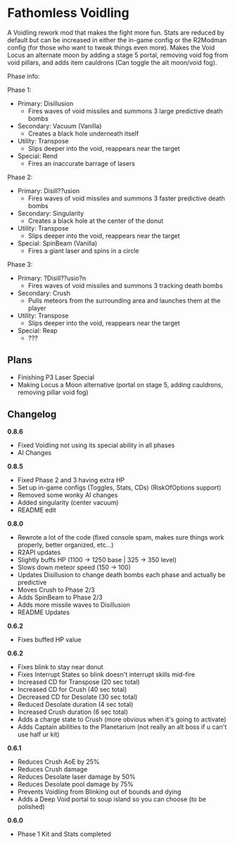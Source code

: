 # Fathomless Voidling

A Voidling rework mod that makes the fight more fun. Stats are reduced by default but can be increased in either the in-game config or the R2Modman config (for those who want to tweak things even more). Makes the Void Locus an alternate moon by adding a stage 5 portal, removing void fog from void pillars, and adds item cauldrons (Can toggle the alt moon/void fog).

Phase info:

Phase 1:

- Primary: Disillusion
  - Fires waves of void missiles and summons 3 large predictive death bombs
- Secondary: Vacuum (Vanilla)
  - Creates a black hole underneath itself
- Utility: Transpose
  - Slips deeper into the void, reappears near the target
- Special: Rend
  - Fires an inaccurate barrage of lasers

Phase 2:

- Primary: Disill??usion
  - Fires waves of void missiles and summons 3 faster predictive death bombs
- Secondary: Singularity
  - Creates a black hole at the center of the donut
- Utility: Transpose
  - Slips deeper into the void, reappears near the target
- Special: SpinBeam (Vanilla)
  - Fires a giant laser and spins in a circle

Phase 3:

- Primary: ?Disill??usio?n
  - Fires waves of void missiles and summons 3 tracking death bombs
- Secondary: Crush
  - Pulls meteors from the surrounding area and launches them at the player
- Utility: Transpose
  - Slips deeper into the void, reappears near the target
- Special: Reap
  - ???

## Plans

- Finishing P3 Laser Special
- Making Locus a Moon alternative (portal on stage 5, adding cauldrons, removing pillar void fog)

## Changelog

**0.8.6**

- Fixed Voidling not using its special ability in all phases
- AI Changes

**0.8.5**

- Fixed Phase 2 and 3 having extra HP
- Set up in-game configs (Toggles, Stats, CDs) (RiskOfOptions support)
- Removed some wonky AI changes
- Added singularity (center vacuum)
- README edit

**0.8.0**

- Rewrote a lot of the code (fixed console spam, makes sure things work properly, better organized, etc...)
- R2API updates
- Slightly buffs HP (1100 -> 1250 base | 325 -> 350 level)
- Slows down meteor speed (150 -> 100)
- Updates Disillusion to change death bombs each phase and actually be predictive
- Moves Crush to Phase 2/3
- Adds SpinBeam to Phase 2/3
- Adds more missile waves to Disillusion
- README Updates

**0.6.2**

- Fixes buffed HP value

**0.6.2**

- Fixes blink to stay near donut
- Fixes Interrupt States so blink doesn't interrupt skills mid-fire
- Increased CD for Transpose (20 sec total)
- Increased CD for Crush (40 sec total)
- Decreased CD for Desolate (30 sec total)
- Reduced Desolate duration (4 sec total)
- Increased Crush duration (6 sec total)
- Adds a charge state to Crush (more obvious when it's going to activate)
- Adds Captain abilities to the Planetarium (not really an alt boss if u can't use half ur kit)

**0.6.1**

- Reduces Crush AoE by 25%
- Reduces Crush damage
- Reduces Desolate laser damage by 50%
- Reduces Desolate pool damage by 75%
- Prevents Voidling from Blinking out of bounds and dying
- Adds a Deep Void portal to soup island so you can choose (to be polished)

**0.6.0**

- Phase 1 Kit and Stats completed
